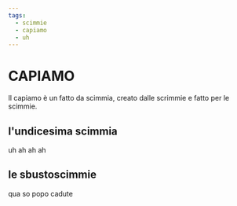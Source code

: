 ```yaml
---
tags:
  - scimmie
  - capiamo
  - uh
---
```


# CAPIAMO

Il capiamo è un fatto da scimmia, creato dalle scrimmie e fatto per le scimmie. 

## l'undicesima scimmia
uh ah ah ah

## le sbustoscimmie
qua so popo cadute
